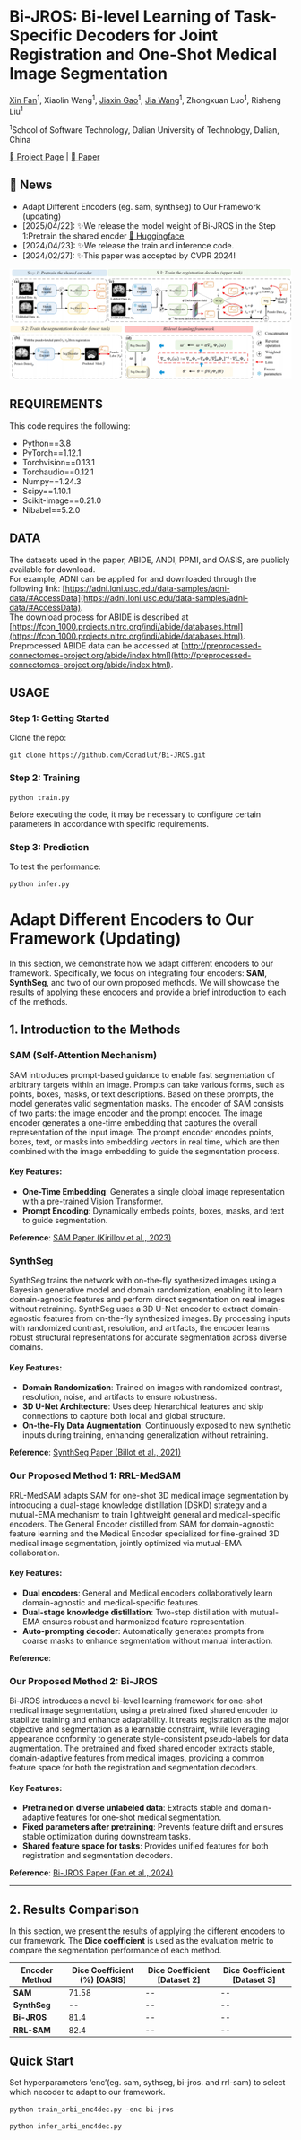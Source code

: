 # Bi-JROS: Bi-level Learning of Task-Specific Decoders for Joint Registration and One-Shot Medical Image Segmentation

<a href="https://scholar.google.com/citations?user=vLN1njoAAAAJ&hl=zh-CN&oi=ao" target="_blank">Xin Fan</a><sup>1</sup>,
Xiaolin Wang<sup>1</sup>,</span>
<a href="https://scholar.google.com/citations?user=MWPKMlsAAAAJ&hl=zh-CN&oi=ao" target="_blank">Jiaxin Gao</a><sup>1</sup>,
<a href="https://scholar.google.com/citations?user=UNXTe-4AAAAJ&hl=zh-CN" target="_blank">Jia Wang</a><sup>1</sup>,
Zhongxuan Luo<sup>1</sup>,</span>
Risheng Liu<sup>1</sup> </span>

<sup>1</sup>School of Software Technology, Dalian University of Technology, Dalian, China &nbsp;&nbsp;

[🏡 Project Page](https://bi-jros.github.io/) |  [📄 Paper](https://openaccess.thecvf.com/content/CVPR2024/html/Fan_Bi-level_Learning_of_Task-Specific_Decoders_for_Joint_Registration_and_One-Shot_CVPR_2024_paper.html) 

## 🎺 News
-  Adapt Different Encoders (eg. sam, synthseg) to Our Framework (updating)
- [2025/04/22]: ✨We release the model weight of Bi-JROS in the Step 1:Pretrain the shared encder [🤗 Huggingface](https://huggingface.co/jiawang0704/Bi-JROS-Step1/tree/main)
- [2024/04/23]: ✨We release the train and inference code.
- [2024/02/27]: ✨This paper was accepted by CVPR 2024!

![The proposed framework](framework.png)

## REQUIREMENTS
This code requires the following:
* Python==3.8
* PyTorch==1.12.1
* Torchvision==0.13.1
* Torchaudio==0.12.1
* Numpy==1.24.3
* Scipy==1.10.1
* Scikit-image==0.21.0
* Nibabel==5.2.0 

## DATA
The datasets used in the paper, ABIDE, ANDI, PPMI, and OASIS, are publicly available for download.  
For example, ADNI can be applied for and downloaded through the following link: [https://adni.loni.usc.edu/data-samples/adni-data/#AccessData](https://adni.loni.usc.edu/data-samples/adni-data/#AccessData).  
The download process for ABIDE is described at [https://fcon_1000.projects.nitrc.org/indi/abide/databases.html](https://fcon_1000.projects.nitrc.org/indi/abide/databases.html).  
Preprocessed ABIDE data can be accessed at [http://preprocessed-connectomes-project.org/abide/index.html](http://preprocessed-connectomes-project.org/abide/index.html).  

## USAGE
### Step 1: Getting Started

Clone the repo:
```
git clone https://github.com/Coradlut/Bi-JROS.git
```

### Step 2: Training 

```
python train.py
```
Before executing the code, it may be necessary to configure certain parameters in accordance with specific requirements.

### Step 3: Prediction

To test the performance:

```
python infer.py
```


# Adapt Different Encoders to Our Framework (Updating)

In this section, we demonstrate how we adapt different encoders to our framework. Specifically, we focus on integrating four encoders: **SAM**, **SynthSeg**, and two of our own proposed methods. We will showcase the results of applying these encoders and provide a brief introduction to each of the methods.

## 1. Introduction to the Methods

### SAM (Self-Attention Mechanism)

SAM introduces prompt-based guidance to enable fast segmentation of arbitrary targets within an image. Prompts can take various forms, such as points, boxes, masks, or text descriptions. Based on these prompts, the model generates valid segmentation masks. The encoder of SAM consists of two parts: the image encoder and the prompt encoder. The image encoder generates a one-time embedding that captures the overall representation of the input image. The prompt encoder encodes points, boxes, text, or masks into embedding vectors in real time, which are then combined with the image embedding to guide the segmentation process.

#### Key Features:
- **One-Time Embedding**: Generates a single global image representation with a pre-trained Vision Transformer.
- **Prompt Encoding**: Dynamically embeds points, boxes, masks, and text to guide segmentation.

**Reference**: [SAM Paper (Kirillov et al., 2023)](https://arxiv.org/abs/2304.02643)

### SynthSeg

SynthSeg trains the network with on-the-fly synthesized images using a Bayesian generative model and domain randomization, enabling it to learn domain-agnostic features and perform direct segmentation on real images without retraining. SynthSeg uses a 3D U-Net encoder to extract domain-agnostic features from on-the-fly synthesized images. By processing inputs with randomized contrast, resolution, and artifacts, the encoder learns robust structural representations for accurate segmentation across diverse domains.

#### Key Features:
- **Domain Randomization**: Trained on images with randomized contrast, resolution, noise, and artifacts to ensure robustness.
- **3D U-Net Architecture**: Uses deep hierarchical features and skip connections to capture both local and global structure.
- **On-the-Fly Data Augmentation**: Continuously exposed to new synthetic inputs during training, enhancing generalization without retraining.

**Reference**: [SynthSeg Paper (Billot et al., 2021)](https://arxiv.org/abs/2107.09559)

### Our Proposed Method 1: RRL-MedSAM

RRL-MedSAM adapts SAM for one-shot 3D medical image segmentation by introducing a dual-stage knowledge distillation (DSKD) strategy and a mutual-EMA mechanism to train lightweight general and medical-specific encoders. The General Encoder distilled from SAM for domain-agnostic feature learning and the Medical Encoder specialized for fine-grained 3D medical image segmentation, jointly optimized via mutual-EMA collaboration.

#### Key Features:
- **Dual encoders**: General and Medical encoders collaboratively learn domain-agnostic and medical-specific features.
- **Dual-stage knowledge distillation**: Two-step distillation with mutual-EMA ensures robust and harmonized feature representation.
- **Auto-prompting decoder**: Automatically generates prompts from coarse masks to enhance segmentation without manual interaction.

**Reference**:

### Our Proposed Method 2: Bi-JROS

Bi-JROS introduces a novel bi-level learning framework for one-shot medical image segmentation, using a pretrained fixed shared encoder to stabilize training and enhance adaptability. It treats registration as the major objective and segmentation as a learnable constraint, while leveraging appearance conformity to generate style-consistent pseudo-labels for data augmentation. The pretrained and fixed shared encoder extracts stable, domain-adaptive features from medical images, providing a common feature space for both the registration and segmentation decoders.

#### Key Features:
- **Pretrained on diverse unlabeled data**: Extracts stable and domain-adaptive features for one-shot medical segmentation.
- **Fixed parameters after pretraining**: Prevents feature drift and ensures stable optimization during downstream tasks.
- **Shared feature space for tasks**: Provides unified features for both registration and segmentation decoders.

**Reference**: [Bi-JROS Paper (Fan et al., 2024)](https://openaccess.thecvf.com/content/CVPR2024/papers/Fan_Bi-level_Learning_of_Task-Specific_Decoders_for_Joint_Registration_and_One-Shot_CVPR_2024_paper.pdf)

---

## 2. Results Comparison

In this section, we present the results of applying the different encoders to our framework. The **Dice coefficient** is used as the evaluation metric to compare the segmentation performance of each method.

| Encoder Method       | Dice Coefficient (%) [OASIS] | Dice Coefficient [Dataset 2] | Dice Coefficient [Dataset 3] |
|----------------------|------------------------------|------------------------------|------------------------------|
| **SAM**              | 71.58                         | --                         | --                         |
| **SynthSeg**         | --                         | --                         | --                        |
| **Bi-JROS**        |  81.4                        | --                        | --                         |
| **RRL-SAM**        | 82.4                         | --                         | --                         |


<!-- ## 3. Conclusion

By adapting these different encoders into our framework, we are able to leverage the strengths of each method to improve our segmentation accuracy and generalization. SAM and SynthSeg provide strong attention mechanisms and generalization from synthetic data, while our proposed methods offer specialized approaches for fine-grained details and sequential data handling.

We encourage further exploration and experimentation with these encoders to optimize segmentation results across a variety of medical imaging tasks.

---

**Note:** The Dice coefficient values presented above demonstrate how well each encoder performs across different datasets. These results indicate the effectiveness of our framework in handling various medical imaging challenges. -->

## Quick Start
Set hyperparameters ‘enc’(eg. sam, sythseg, bi-jros. and rrl-sam) to select which necoder to adapt to our framework. 
```
python train_arbi_enc4dec.py -enc bi-jros
```

```
python infer_arbi_enc4dec.py 
```